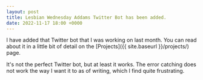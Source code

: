 ```yaml
---
layout: post
title: Lesbian Wednesday Addams Twitter Bot has been added.
date: 2022-11-17 18:00 +0000
---
```


I have added that Twitter bot that I was working on last month. You can read about it in a little bit of detail on the [Projects]({{ site.baseurl }}/projects/) page.

It's not the perfect Twitter bot, but at least it works. The error catching does not work the way I want it to as of writing, which I find quite frustrating.